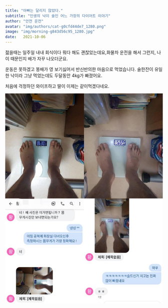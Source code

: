 ```yaml
---
title: "아빠는 달리지 않았다."
subtitle: "인생의 낙이 술인 어느 가장의 다이어트 이야기"
author: "안전 운전"
avatar: "img/authors/cat-g0cfd44de7_1280.png"
image: "img/morning-g843d56c95_1280.jpg"
date:   2021-10-06
---
```


젊을때는 일주일 내내 회식이다 뭐다 해도 괜찮았는데요,화물차 운전을 해서 그런지, 나이 때문인지 배가 자꾸 나오더군요. 

운동은 못하겠고 똥배가 영 보기싫어서 반신반의한 마음으로 먹었습니다. 술한잔이 유일한 낙이라 그냥 먹었는데도 두달동안 4kg가 빠졌어요. 

처음에 걱정하던 와이프하고 딸이 이제는 같이먹겠다네요.

![image](img/daddy.jpg)
